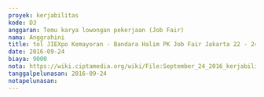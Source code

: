 ```yaml
---
proyek: kerjabilitas
kode: D3
anggaran: Temu karya lowongan pekerjaan (Job Fair)
nama: Anggrahini
title: tol JIEXpo Kemayoran - Bandara Halim PK Job Fair Jakarta 22 - 24 September 2016
date: 2016-09-24
biaya: 9000
nota: https://wiki.ciptamedia.org/wiki/File:September_24_2016_kerjabilitas_D3_jasa_marga_jobfair_jakarta_inok.jpg
tanggalpelunasan: 2016-09-24
notapelunasan:
---
```

